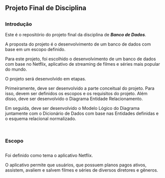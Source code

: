 ## Projeto Final de Disciplina
##

### Introdução

Este é o repositório do projeto final da disciplina de <b><i>Banco de Dados</i></b>.

A proposta do projeto é o desenvolvimento de um banco de dados com base em um escopo definido.

Para este projeto, foi escolhido o desenvolvimento de um banco de dados com base no Netflix, aplicativo de streaming de filmes e séries mais popular do mundo.

O projeto será desenvolvido em etapas.

Primeiramente, deve ser desenvolvido a parte conceitual do projeto. Para isso, devem ser definidos os escopos e os requisitos do projeto.
Além disso, deve ser desenvolvido o Diagrama Entidade Relacionamento.

Em seguida, deve ser desenvolvido o Modelo Lógico do Diagrama juntamente com o Dicionário de Dados com base nas Entidades definidas e o esquema relacional normalizado.

<br>

### Escopo
##

Foi definido como tema o aplicativo Netflix.

O aplicativo permite que usuários, que possuem planos pagos ativos, assistem, avaliem e salvem filmes e séries de diversos diretores e gêneros.

<br>
